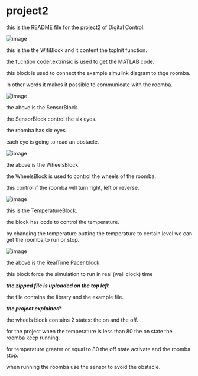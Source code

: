 






# project2

this is the README file for the project2 of Digital Control.

![image](https://user-images.githubusercontent.com/31491698/32280509-5a982138-bed9-11e7-9576-2bb00dd510f5.png)

this is the the WifiBlock and it content the tcplnit function.

the fucntion coder.extrinsic is used to get the MATLAB code.

this block is used to connect the example simulink diagram to thge roomba.

in other words it makes it possible to communicate with the roomba.

![image](https://user-images.githubusercontent.com/31491698/32281662-bd35806c-bedc-11e7-953f-fd41649671fe.png)

the above is the SensorBlock.

the SensorBlock control the six eyes.

the roomba has six eyes. 

each eye is going to read an obstacle. 

![image](https://user-images.githubusercontent.com/31491698/32282929-3618647e-bee0-11e7-9ed0-a91b653c6963.png)

the above is the WheelsBlock.

the WheelsBlock is used to control the wheels of the roomba.

this control if the roomba will turn right, left or reverse.

![image](https://user-images.githubusercontent.com/31491698/32286981-88893f24-beec-11e7-90f1-b4938db549fa.png)

this is the TemperatureBlock.

the block has code to control the temperature.

by changing the temperature putting the temperature to certain level we can get the roomba to run or stop.

![image](https://user-images.githubusercontent.com/31491698/32288072-08ebabae-bef0-11e7-9f4d-87df0bd0409a.png)

the above is the RealTime Pacer block.

this block  force the simulation to run in real (wall clock) time

***the zipped file is uploaded on the top left***

the file contains the library and the example file.


***the project explained****


the wheels block contains 2 states: the on and the off.

for the project when the temperature is less than 80 the on state the roomba keep running.

for temperature greater or equal to 80 the off state activate and the roomba stop.

when running the roomba use the sensor to avoid the obstacle.

